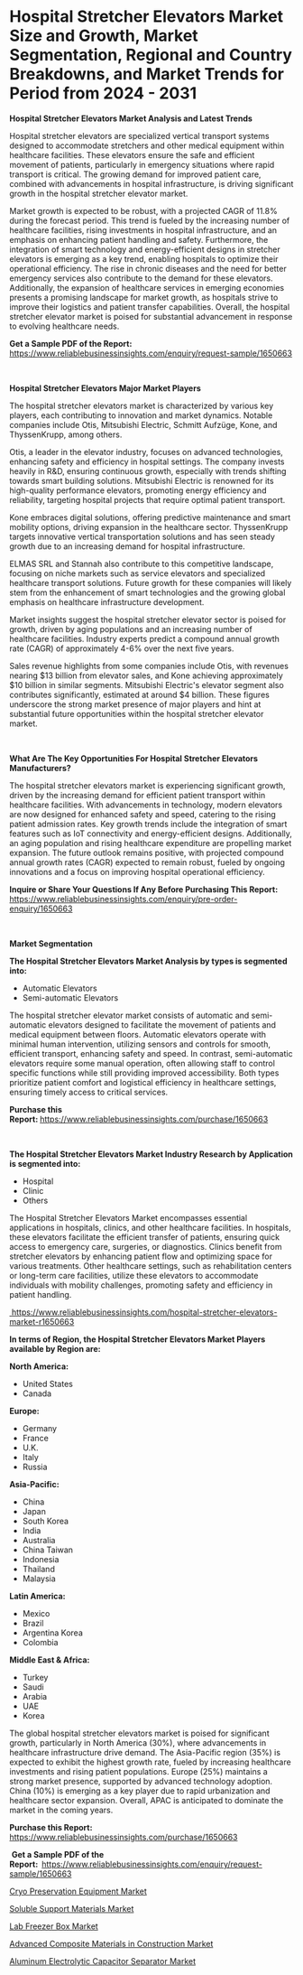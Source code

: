 <p><h1>Hospital Stretcher Elevators Market Size and Growth, Market Segmentation, Regional and Country Breakdowns, and Market Trends for Period from 2024 -  2031</h1></p><p><strong>Hospital Stretcher Elevators Market Analysis and Latest Trends</strong></p>
<p><p>Hospital stretcher elevators are specialized vertical transport systems designed to accommodate stretchers and other medical equipment within healthcare facilities. These elevators ensure the safe and efficient movement of patients, particularly in emergency situations where rapid transport is critical. The growing demand for improved patient care, combined with advancements in hospital infrastructure, is driving significant growth in the hospital stretcher elevator market.</p><p>Market growth is expected to be robust, with a projected CAGR of 11.8% during the forecast period. This trend is fueled by the increasing number of healthcare facilities, rising investments in hospital infrastructure, and an emphasis on enhancing patient handling and safety. Furthermore, the integration of smart technology and energy-efficient designs in stretcher elevators is emerging as a key trend, enabling hospitals to optimize their operational efficiency. The rise in chronic diseases and the need for better emergency services also contribute to the demand for these elevators. Additionally, the expansion of healthcare services in emerging economies presents a promising landscape for market growth, as hospitals strive to improve their logistics and patient transfer capabilities. Overall, the hospital stretcher elevator market is poised for substantial advancement in response to evolving healthcare needs.</p></p>
<p><strong>Get a Sample PDF of the Report:&nbsp;</strong> <a href="https://www.reliablebusinessinsights.com/enquiry/request-sample/1650663?utm_campaign=48&utm_medium=2&utm_source=Github&utm_content=ia&utm_term=08122024&utm_id=hospital-stretcher-elevators">https://www.reliablebusinessinsights.com/enquiry/request-sample/1650663</a></p>
<p>&nbsp;</p>
<p><strong>Hospital Stretcher Elevators Major Market Players</strong></p>
<p><p>The hospital stretcher elevators market is characterized by various key players, each contributing to innovation and market dynamics. Notable companies include Otis, Mitsubishi Electric, Schmitt Aufzüge, Kone, and ThyssenKrupp, among others.</p><p>Otis, a leader in the elevator industry, focuses on advanced technologies, enhancing safety and efficiency in hospital settings. The company invests heavily in R&D, ensuring continuous growth, especially with trends shifting towards smart building solutions. Mitsubishi Electric is renowned for its high-quality performance elevators, promoting energy efficiency and reliability, targeting hospital projects that require optimal patient transport.</p><p>Kone embraces digital solutions, offering predictive maintenance and smart mobility options, driving expansion in the healthcare sector. ThyssenKrupp targets innovative vertical transportation solutions and has seen steady growth due to an increasing demand for hospital infrastructure.</p><p>ELMAS SRL and Stannah also contribute to this competitive landscape, focusing on niche markets such as service elevators and specialized healthcare transport solutions. Future growth for these companies will likely stem from the enhancement of smart technologies and the growing global emphasis on healthcare infrastructure development.</p><p>Market insights suggest the hospital stretcher elevator sector is poised for growth, driven by aging populations and an increasing number of healthcare facilities. Industry experts predict a compound annual growth rate (CAGR) of approximately 4-6% over the next five years. </p><p>Sales revenue highlights from some companies include Otis, with revenues nearing $13 billion from elevator sales, and Kone achieving approximately $10 billion in similar segments. Mitsubishi Electric's elevator segment also contributes significantly, estimated at around $4 billion. These figures underscore the strong market presence of major players and hint at substantial future opportunities within the hospital stretcher elevator market.</p></p>
<p>&nbsp;</p>
<p><strong>What Are The Key Opportunities For Hospital Stretcher Elevators Manufacturers?</strong></p>
<p><p>The hospital stretcher elevators market is experiencing significant growth, driven by the increasing demand for efficient patient transport within healthcare facilities. With advancements in technology, modern elevators are now designed for enhanced safety and speed, catering to the rising patient admission rates. Key growth trends include the integration of smart features such as IoT connectivity and energy-efficient designs. Additionally, an aging population and rising healthcare expenditure are propelling market expansion. The future outlook remains positive, with projected compound annual growth rates (CAGR) expected to remain robust, fueled by ongoing innovations and a focus on improving hospital operational efficiency.</p></p>
<p><strong>Inquire or Share Your Questions If Any Before Purchasing This Report:</strong> <a href="https://www.reliablebusinessinsights.com/enquiry/pre-order-enquiry/1650663?utm_campaign=48&utm_medium=2&utm_source=Github&utm_content=ia&utm_term=08122024&utm_id=hospital-stretcher-elevators">https://www.reliablebusinessinsights.com/enquiry/pre-order-enquiry/1650663</a></p>
<p>&nbsp;</p>
<p><strong>Market Segmentation</strong></p>
<p><strong>The Hospital Stretcher Elevators Market Analysis by types is segmented into:</strong></p>
<p><ul><li>Automatic Elevators</li><li>Semi-automatic Elevators</li></ul></p>
<p><p>The hospital stretcher elevator market consists of automatic and semi-automatic elevators designed to facilitate the movement of patients and medical equipment between floors. Automatic elevators operate with minimal human intervention, utilizing sensors and controls for smooth, efficient transport, enhancing safety and speed. In contrast, semi-automatic elevators require some manual operation, often allowing staff to control specific functions while still providing improved accessibility. Both types prioritize patient comfort and logistical efficiency in healthcare settings, ensuring timely access to critical services.</p></p>
<p><strong>Purchase this Report:&nbsp;</strong><a href="https://www.reliablebusinessinsights.com/purchase/1650663?utm_campaign=48&utm_medium=2&utm_source=Github&utm_content=ia&utm_term=08122024&utm_id=hospital-stretcher-elevators">https://www.reliablebusinessinsights.com/purchase/1650663</a></p>
<p>&nbsp;</p>
<p><strong>The Hospital Stretcher Elevators Market Industry Research by Application is segmented into:</strong></p>
<p><ul><li>Hospital</li><li>Clinic</li><li>Others</li></ul></p>
<p><p>The Hospital Stretcher Elevators Market encompasses essential applications in hospitals, clinics, and other healthcare facilities. In hospitals, these elevators facilitate the efficient transfer of patients, ensuring quick access to emergency care, surgeries, or diagnostics. Clinics benefit from stretcher elevators by enhancing patient flow and optimizing space for various treatments. Other healthcare settings, such as rehabilitation centers or long-term care facilities, utilize these elevators to accommodate individuals with mobility challenges, promoting safety and efficiency in patient handling.</p></p>
<p><a href="https://www.reliablebusinessinsights.com/hospital-stretcher-elevators-market-r1650663?utm_campaign=48&utm_medium=2&utm_source=Github&utm_content=ia&utm_term=08122024&utm_id=hospital-stretcher-elevators">&nbsp;https://www.reliablebusinessinsights.com/hospital-stretcher-elevators-market-r1650663</a></p>
<p><strong>In terms of Region, the Hospital Stretcher Elevators Market Players available by Region are:</strong></p>
<p>
    <p> <strong> North America: </strong>
        <ul>
            <li>United States</li>
            <li>Canada</li>
        </ul>
        </p> 
    <p> <strong> Europe: </strong>
        <ul>
            <li>Germany</li>
            <li>France</li>
            <li>U.K.</li>
            <li>Italy</li>
            <li>Russia</li>
        </ul>
        </p> 
    <p> <strong> Asia-Pacific: </strong>
        <ul>
            <li>China</li>
            <li>Japan</li>
            <li>South Korea</li>
            <li>India</li>
            <li>Australia</li>
            <li>China Taiwan</li>
            <li>Indonesia</li>
            <li>Thailand</li>
            <li>Malaysia</li>
        </ul>
        </p> 
    <p> <strong> Latin America: </strong>
        <ul>
            <li>Mexico</li>
            <li>Brazil</li>
            <li>Argentina Korea</li>
            <li>Colombia</li>
        </ul>
        </p> 
    <p> <strong> Middle East & Africa: </strong>
        <ul>
            <li>Turkey</li>
            <li>Saudi</li>
            <li>Arabia</li>
            <li>UAE</li>
            <li>Korea</li>
        </ul>
    </p>
    </p>
<p><p>The global hospital stretcher elevators market is poised for significant growth, particularly in North America (30%), where advancements in healthcare infrastructure drive demand. The Asia-Pacific region (35%) is expected to exhibit the highest growth rate, fueled by increasing healthcare investments and rising patient populations. Europe (25%) maintains a strong market presence, supported by advanced technology adoption. China (10%) is emerging as a key player due to rapid urbanization and healthcare sector expansion. Overall, APAC is anticipated to dominate the market in the coming years.</p></p>
<p><strong>Purchase this Report: </strong><a href="https://www.reliablebusinessinsights.com/purchase/1650663?utm_campaign=48&utm_medium=2&utm_source=Github&utm_content=ia&utm_term=08122024&utm_id=hospital-stretcher-elevators">https://www.reliablebusinessinsights.com/purchase/1650663</a></p>
<p>&nbsp;<strong>Get a Sample PDF of the Report:&nbsp;&nbsp;</strong><a href="https://www.reliablebusinessinsights.com/enquiry/request-sample/1650663?utm_campaign=48&utm_medium=2&utm_source=Github&utm_content=ia&utm_term=08122024&utm_id=hospital-stretcher-elevators">https://www.reliablebusinessinsights.com/enquiry/request-sample/1650663</a></p>
<p><strong></strong></p>
<p><p><a href="https://www.linkedin.com/pulse/examination-market-segmentation-cryo-preservation-equipment-mww9e?utm_campaign=48&utm_medium=2&utm_source=Github&utm_content=ia&utm_term=08122024&utm_id=hospital-stretcher-elevators">Cryo Preservation Equipment Market</a></p><p><a href="https://github.com/loveewin94/Market-Research-Report-List-1/blob/main/soluble-support-materials-market.md?utm_campaign=48&utm_medium=2&utm_source=Github&utm_content=ia&utm_term=08122024&utm_id=hospital-stretcher-elevators">Soluble Support Materials Market</a></p><p><a href="https://www.linkedin.com/pulse/thorough-review-lab-freezer-box-market-size-share-revenue-tt2le?utm_campaign=48&utm_medium=2&utm_source=Github&utm_content=ia&utm_term=08122024&utm_id=hospital-stretcher-elevators">Lab Freezer Box Market</a></p><p><a href="https://www.linkedin.com/pulse/t-insight-dial-ziosf?utm_campaign=48&utm_medium=2&utm_source=Github&utm_content=ia&utm_term=08122024&utm_id=hospital-stretcher-elevators">Advanced Composite Materials in Construction Market</a></p><p><a href="https://www.linkedin.com/pulse/aluminum-electrolytic-capacitor-separator-market-analysis-ldmie?utm_campaign=48&utm_medium=2&utm_source=Github&utm_content=ia&utm_term=08122024&utm_id=hospital-stretcher-elevators">Aluminum Electrolytic Capacitor Separator Market</a></p></p>